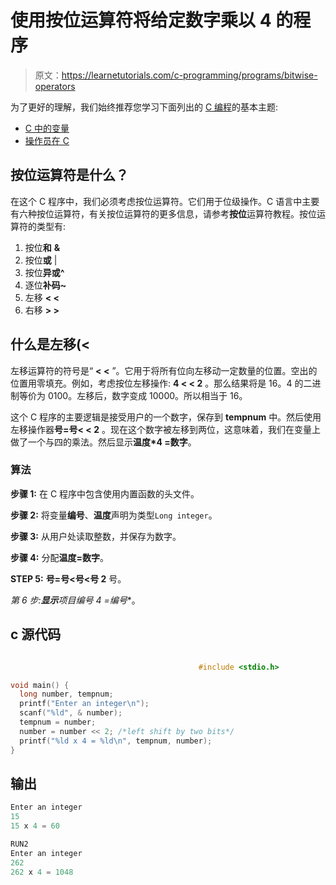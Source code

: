 # 使用按位运算符将给定数字乘以 4 的程序

> 原文：<https://learnetutorials.com/c-programming/programs/bitwise-operators>

为了更好的理解，我们始终推荐您学习下面列出的 [C 编程](../ "C programming")的基本主题:

*   [C 中的变量](../../c-programming/variables)
*   [操作员在 C](../../c-programming/operators)

## 按位运算符是什么？

在这个 C 程序中，我们必须考虑按位运算符。它们用于位级操作。C 语言中主要有六种按位运算符，有关按位运算符的更多信息，请参考**按位**运算符教程。按位运算符的类型有:

1.  按位**和** **&**
2.  按位**或** |
3.  按位**异或^**
4.  逐位**补码~**
5.  左移 **< <**
6.  右移 **> >**

## 什么是左移(<

左移运算符的符号是“ **< <** ”。它用于将所有位向左移动一定数量的位置。空出的位置用零填充。例如，考虑按位左移操作: **4 < < 2** 。那么结果将是 16。4 的二进制等价为 0100。左移后，数字变成 10000。所以相当于 16。

这个 C 程序的主要逻辑是接受用户的一个数字，保存到 **tempnum** 中。然后使用左移操作器**号=号< < 2** 。现在这个数字被左移到两位，这意味着，我们在变量上做了一个与四的乘法。然后显示**温度*4 =数字**。

### 算法

**步骤 1:** 在 C 程序中包含使用内置函数的头文件。

**步骤 2:** 将变量**编号**、**温度**声明为类型`Long integer`。

**步骤 3:** 从用户处读取整数，并保存为数字。

**步骤 4:** 分配**温度=数字**。

**STEP 5:** **号=号<号<号 2** 号。

**第 6 步:**显示**项目编号* 4 =编号**。

## c 源代码

```c

                                          #include <stdio.h>

void main() {
  long number, tempnum;
  printf("Enter an integer\n");
  scanf("%ld", & number);
  tempnum = number;
  number = number << 2; /*left shift by two bits*/
  printf("%ld x 4 = %ld\n", tempnum, number);
}

```

## 输出

```c
Enter an integer
15
15 x 4 = 60

RUN2
Enter an integer
262
262 x 4 = 1048
```